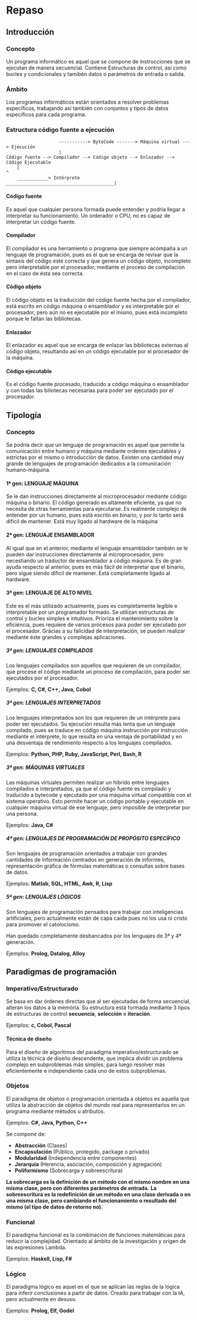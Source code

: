 # Repaso

## Introducción

### Concepto

Un programa informático es aquel que se compone de instrucciones que se ejecutan de manera secuencial. Contiene Estructuras de control, así como bucles y condicionales y tamibén datos o parámetros de entrada o salida.

### Ámbito

Los programas informáticos están orientados a resolver problemas específicos, trabajando así también con conjuntos y tipos de datos específicos para cada programa.

### Estructura código fuente a ejecución

``` text
                    -----------> ByteCode -------> Máquina virtual ---> Ejecución
                    |
Código fuente --> Compilador --> Código objeto --> Enlazador --> Código Ejecutable
    |                                                                 ^
    ____________> Intérprete _________________________________________| 

```

#### Código fuente

Es aquel que cualquier persona formada puede entender y podría llegar a interpretar su funcionamiento.
Un orderador o CPU, no es capaz de interpretar un código fuente.

#### Compilador

El compilador es una herramiento o programa que siempre acompaña a un lenguaje de programación, pues es el que se encarga de revisar que la sintaxis del código esté correcta y que genera un código objeto, incompleto pero interpretable por el procesador, mediante el proceso de compilación en el caso de ésta sea correcta.

#### Código objeto

El código objeto es la traducción del código fuente hecha por el compilador, está escrito en código máquina o ensamblador y es interpretable por el procesador, pero aún no es ejecutable por el mismo, pues está incompleto porque le faltan las bibliotecas.

#### Enlazador

El enlazador es aquel que se encarga de enlazar las bibliotecas externas al código objeto, resultando así en un código ejecutable por el procesador de la máquina.

#### Código ejecutable

Es el código fuente procesado, traducido a código máquina o ensamblador y con todas las biliotecas necesarias para poder ser ejecutado por el procesador.

## Tipología

### Concepto

Se podría decir que un lenguaje de programación es aquel que permite la comunicación entre humano y máquina mediante ordenes ejecutables y estrictas por el mismo o introducción de datos. Existen una cantidad muy grande de lenguajes de programación dedicados a la comunicación humano-máquina.

#### 1ª gen: LENGUAJE MÁQUINA

Se le dan instrucciones directamente al microprocesador mediante código máquina o binario.
El código generado es altamente eficiente, ya que no necesita de otras herramientas para ejecutarse.
Es realmente complejo de entender por un humano, pues está escrito en binario, y por lo tanto será dificil de mantener.
Está muy ligado al hardware de la máquina

#### 2ª gen: LENGUAJE ENSAMBLADOR

Al igual que en el anterior, mediante el lenguaje ensamblador también se le pueden dar instrucciones directamente al microprocesador, pero necestiando un traductor de ensamblador a código máquina.
Es de gran ayuda respecto al anterior, pues es más fácil de interpretar que el binario, pero sigue siendo dificil de mantener.
Está completamente ligado al hardware.

#### 3ª gen: LENGUAJE DE ALTO NIVEL

Este es el más utilizado actualmente, pues es completamente legible e interpretable por un programador formado.
Se utilizan estructuras de control y bucles simples e intuitivos.
Prioriza el mantenimiento sobre la eficiéncia, pues requiere de varios procesos para poder ser ejecutado por el procesador.
Grácias a su falicidad de interpretación, se pueden realizar mediante éste grandes y complejas aplicaciones.

##### 3ª gen: LENGUAJES COMPILADOS

Los lenguajes compilados son aquellos que requieren de un compilador, que procese el código mediante un proceso de compilación, para poder ser ejecutados por el procesador.

Ejemplos: **C, C#, C++, Java, Cobol**

##### 3ª gen: LENGUAJES INTERPRETADOS

Los lenguajes interpretados son los que requieren de un intérprete para poder ser ejecutados. Su ejecución resulta más lenta que un lenguaje compilado, pues se traduce en código máquina instrucción por instrucción mediante el intérprete, lo que resulta en una ventaja de portabilidad y en una desventaja de rendimiento respecto a los lenguajes compilados.

Ejemplos: **Python, PHP, Ruby, JavaScript, Perl, Bash, R**

##### 3ª gen: MÁQUINAS VIRTUALES

Las máquinas virtuales permiten realizar un hibrido entre lenguajes compilados e interpretados, ya que el código fuente es compilado y traducido a bytecode y ejecutado por una máquina virtual compatible con el sistema operativo. Esto permite hacer un código portable y ejecutable en cualquier máquina virtual de ese lenguaje, pero imposible de interpretar por una persona.

Ejemplos: **Java, C#**

##### 4ª gen: LENGUAJES DE PROGRAMACIÓN DE PROPÓSITO ESPECÍFICO

Son lenguajes de programación orientados a trabajar con grandes cantidades de información centrados en generación de informes, representación gráfica de fórmulas matemáticas o consultas sobre bases de datos.

Ejemplos: **Matlab, SQL, HTML, Awk, R, Lisp**

##### 5ª gen: LENGUAJES LÓGICOS

Son lenguajes de programación pensados para trabajar con inteligencias artificiales, pero actualmente están de capa caida pues no los usa ni cristo para promover el catolocismo.

Han quedado completamente desbancados por los lenguajes de 3ª y 4ª generación.

Ejemplos: **Prolog, Datalog, Alloy**

## Paradigmas de programación

### Imperativo/Estructurado

Se basa en dar órdenes directas que al ser ejecutadas de forma secuencial, alteran los datos a la memória.
Su estructura está formada mediante 3 tipos de estructuras de control **secuencia**, **selección** e **iteración**.

Ejemplos: **c, Cobol, Pascal**

#### Técnica de diseño

Para el diseño de algoritmos del paradigma imperativo/estructurado se utiliza la técnica de diseño descendente, que implica dividir un problema complejo en subproblemas más simples, para luego resolver más eficientemente e independiente cada uno de estos subproblemas.

### Objetos

El paradigma de objetos o programación orientada a objetos es aquella que utiliza la abstracción de objetos del mundo real para representarlos en un programa mediante métodos u atributos.

Ejemplos: **C#, Java, Python, C++**

Se compone de:
- **Abstracción** (Clases)
- **Encapsulación** (Público, protegido, package o privado)
- **Modularidad** (Independencia entre componentes)
- **Jerarquia** (Herencia, asociación, composición y agregación)
- **Poliformismo** (Sobrecarga y sobreescritura)

**La sobrecarga es la definición de un método con el mismo nombre en una misma clase, pero con diferentes parámetros de entrada.**
**La sobreescritura es la redefinición de un método en una clase derivada o en una misma clase, pero cambiando el funcionamiento o resultado del mismo (el tipo de datos de retorno no).**

### Funcional

El paradigma funcional es la combinación de funciones matemáticas para reducir la complejidad. Orientado al ámbito de la investigación y origen de las expresiones Lambda.

Ejemplos: **Haskell, Lisp, F#**

### Lógico

El paradigma lógico es aquel en el que se aplican las reglas de la lógica para inferir conclusiones a partir de datos.
Creado para trabajar con la IA, pero actualmente en desuso.

Ejemplos: **Prolog, Elf, Godel**